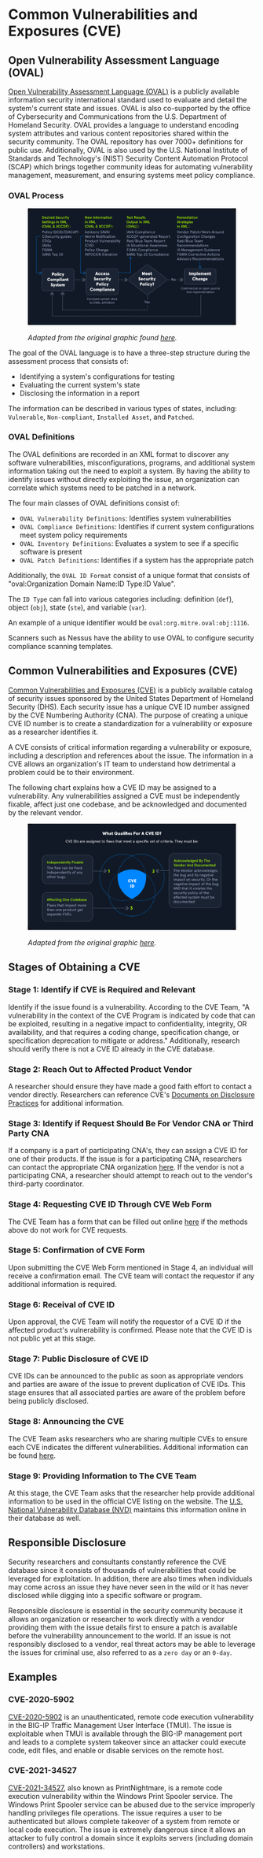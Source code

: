 # Common Vulnerabilities and Exposures (CVE)

## Open Vulnerability Assessment Language (OVAL)

[Open Vulnerability Assessment Language (OVAL)](https://oval.mitre.org/) is a publicly available information security international standard used to evaluate and detail the system's current state and issues. OVAL is also co-supported by the office of Cybersecurity and Communications from the U.S. Department of Homeland Security. OVAL provides a language to understand encoding system attributes and various content repositories shared within the security community. The OVAL repository has over 7000+ definitions for public use. Additionally, OVAL is also used by the U.S. National Institute of Standards and Technology's (NIST) Security Content Automation Protocol (SCAP) which brings together community ideas for automating vulnerability management, measurement, and ensuring systems meet policy compliance.

### **OVAL Process**

<figure><img src="../../../../.gitbook/assets/image (84).png" alt=""><figcaption><p><em>Adapted from the original graphic found</em> <a href="https://oval.mitre.org/documents/docs-05/extras/0505Martin_f3.gif"><em>here</em></a><em>.</em></p></figcaption></figure>

The goal of the OVAL language is to have a three-step structure during the assessment process that consists of:

* Identifying a system's configurations for testing
* Evaluating the current system's state
* Disclosing the information in a report

The information can be described in various types of states, including: `Vulnerable`, `Non-compliant`, `Installed Asset`, and `Patched`.

### **OVAL Definitions**

The OVAL definitions are recorded in an XML format to discover any software vulnerabilities, misconfigurations, programs, and additional system information taking out the need to exploit a system. By having the ability to identify issues without directly exploiting the issue, an organization can correlate which systems need to be patched in a network.

The four main classes of OVAL definitions consist of:

* `OVAL Vulnerability Definitions`: Identifies system vulnerabilities
* `OVAL Compliance Definitions`: Identifies if current system configurations meet system policy requirements
* `OVAL Inventory Definitions`: Evaluates a system to see if a specific software is present
* `OVAL Patch Definitions`: Identifies if a system has the appropriate patch

Additionally, the `OVAL ID Format` consist of a unique format that consists of "oval:Organization Domain Name:ID Type:ID Value".&#x20;

The `ID Type` can fall into various categories including: definition (`def`), object (`obj`), state (`ste`), and variable (`var`).&#x20;

An example of a unique identifier would be `oval:org.mitre.oval:obj:1116`.

Scanners such as Nessus have the ability to use OVAL to configure security compliance scanning templates.

## Common Vulnerabilities and Exposures (CVE)

[Common Vulnerabilities and Exposures (CVE)](https://cve.mitre.org/) is a publicly available catalog of security issues sponsored by the United States Department of Homeland Security (DHS). Each security issue has a unique CVE ID number assigned by the CVE Numbering Authority (CNA). The purpose of creating a unique CVE ID number is to create a standardization for a vulnerability or exposure as a researcher identifies it.&#x20;

A CVE consists of critical information regarding a vulnerability or exposure, including a description and references about the issue. The information in a CVE allows an organization's IT team to understand how detrimental a problem could be to their environment.

The following chart explains how a CVE ID may be assigned to a vulnerability. Any vulnerabilities assigned a CVE must be independently fixable, affect just one codebase, and be acknowledged and documented by the relevant vendor.

<figure><img src="../../../../.gitbook/assets/image (85).png" alt=""><figcaption><p><em>Adapted from the original graphic</em> <a href="https://www.balbix.com/app/uploads/what-is-a-CVE-1024x655.png"><em>here</em></a><em>.</em></p></figcaption></figure>

## Stages of Obtaining a CVE

### **Stage 1: Identify if CVE is Required and Relevant**

Identify if the issue found is a vulnerability. According to the CVE Team, "A vulnerability in the context of the CVE Program is indicated by code that can be exploited, resulting in a negative impact to confidentiality, integrity, OR availability, and that requires a coding change, specification change, or specification deprecation to mitigate or address." Additionally, research should verify there is not a CVE ID already in the CVE database.

### **Stage 2: Reach Out to Affected Product Vendor**

A researcher should ensure they have made a good faith effort to contact a vendor directly. Researchers can reference CVE's [Documents on Disclosure Practices](https://cve.mitre.org/cve/researcher_reservation_guidelines#appendix#a) for additional information.

### **Stage 3: Identify if Request Should Be For Vendor CNA or Third Party CNA**

If a company is a part of participating CNA's, they can assign a CVE ID for one of their products. If the issue is for a participating CNA, researchers can contact the appropriate CNA organization [here](https://cve.mitre.org/cve/request_id.html). If the vendor is not a participating CNA, a researcher should attempt to reach out to the vendor's third-party coordinator.

### **Stage 4: Requesting CVE ID Through CVE Web Form**

The CVE Team has a form that can be filled out online [here](https://cveform.mitre.org/) if the methods above do not work for CVE requests.

### **Stage 5: Confirmation of CVE Form**

Upon submitting the CVE Web Form mentioned in Stage 4, an individual will receive a confirmation email. The CVE team will contact the requestor if any additional information is required.

### **Stage 6: Receival of CVE ID**

Upon approval, the CVE Team will notify the requestor of a CVE ID if the affected product's vulnerability is confirmed. Please note that the CVE ID is not public yet at this stage.

### **Stage 7: Public Disclosure of CVE ID**

CVE IDs can be announced to the public as soon as appropriate vendors and parties are aware of the issue to prevent duplication of CVE IDs. This stage ensures that all associated parties are aware of the problem before being publicly disclosed.

### **Stage 8: Announcing the CVE**

The CVE Team asks researchers who are sharing multiple CVEs to ensure each CVE indicates the different vulnerabilities. Additional information can be found [here](https://cve.mitre.org/cve/researcher_reservation_guidelines).

### **Stage 9: Providing Information to The CVE Team**

At this stage, the CVE Team asks that the researcher help provide additional information to be used in the official CVE listing on the website. The [U.S. National Vulnerability Database (NVD)](https://nvd.nist.gov/) maintains this information online in their database as well.

## Responsible Disclosure

Security researchers and consultants constantly reference the CVE database since it consists of thousands of vulnerabilities that could be leveraged for exploitation. In addition, there are also times when individuals may come across an issue they have never seen in the wild or it has never disclosed while digging into a specific software or program.

Responsible disclosure is essential in the security community because it allows an organization or researcher to work directly with a vendor providing them with the issue details first to ensure a patch is available before the vulnerability announcement to the world. If an issue is not responsibly disclosed to a vendor, real threat actors may be able to leverage the issues for criminal use, also referred to as a `zero day` or an `0-day`.

## Examples

### **CVE-2020-5902**

[CVE-2020-5902](https://cve.mitre.org/cgi-bin/cvename.cgi?name=CVE-2020-5902) is an unauthenticated, remote code execution vulnerability in the BIG-IP Traffic Management User Interface (TMUI). The issue is exploitable when TMUI is available through the BIG-IP management port and leads to a complete system takeover since an attacker could execute code, edit files, and enable or disable services on the remote host.

### **CVE-2021-34527**

[CVE-2021-34527](https://cve.mitre.org/cgi-bin/cvename.cgi?name=CVE-2021-34527), also known as PrintNightmare, is a remote code execution vulnerability within the Windows Print Spooler service. The Windows Print Spooler service can be abused due to the service improperly handling privileges file operations. The issue requires a user to be authenticated but allows complete takeover of a system from remote or local code execution. The issue is extremely dangerous since it allows an attacker to fully control a domain since it exploits servers (including domain controllers) and workstations.
